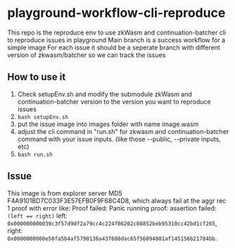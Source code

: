 # playground-workflow-cli-reproduce
This repo is the reproduce env to use zkWasm and continuation-batcher cli to reproduce issues in playground
Main branch is a success workflow for a simple image
For each issue it should be a seperate branch with different version of zkwasm/batcher so we can track the issues

## How to use it
1. Check setupEnv.sh and modify the submodule zkWasm and continuation-batcher version to the version you want to reproduce issues
2. `bash setupEnv.sh`
3. put the issue image into images folder with name image.wasm
4. adjust the cli command in "run.sh" for zkwasm and continuation-batcher command with your issue inputs. (like those --public, --private inputs, etc)
5. `bash run.sh`

## Issue
This image is from explorer server MD5 F4A9101BD7C033F3E57EFB0F9F68C4D8, which always fail at the aggr rec 1 proof with error like:
Proof failed: Panic running proof: assertion failed: `(left == right)`
  left: `0x000000000039c3f57d9df2a79cc4c224f06202c08852beb95310cc42bd1cf265`,
 right: `0x0000000000e50fa5b4af5790136a437688dac65f56094801af145156b21784bb`.
